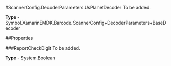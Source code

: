 #ScannerConfig.DecoderParameters.UsPlanetDecoder
To be added.

**Type** - Symbol.XamarinEMDK.Barcode.ScannerConfig+DecoderParameters+BaseDecoder

##Properties

###ReportCheckDigit
To be added.

**Type** - System.Boolean


